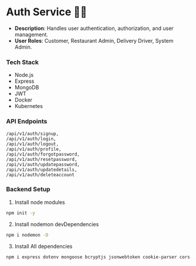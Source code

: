 # Auth Service 🔐🔑

- **Description**: Handles user authentication, authorization, and user management.
- **User Roles**: Customer, Restaurant Admin, Delivery Driver, System Admin.

### Tech Stack 

- Node.js
- Express
- MongoDB
- JWT
- Docker
- Kubernetes

### API Endpoints
```
/api/v1/auth/signup, 
/api/v1/auth/login, 
/api/v1/auth/logout, 
/api/v1/auth/profile, 
/api/v1/auth/forgotpassword, 
/api/v1/auth/resetpassword, 
/api/v1/auth/updatepassword, 
/api/v1/auth/updatedetails, 
/api/v1/auth/deleteaccount
```

### Backend Setup

1. Install node modules

```bash
npm init -y
```

2. Install nodemon devDependencies

```bash
npm i nodemon -D
```

3. Install All dependencies

```bash
npm i express dotenv mongoose bcryptjs jsonwebtoken cookie-parser cors
```
